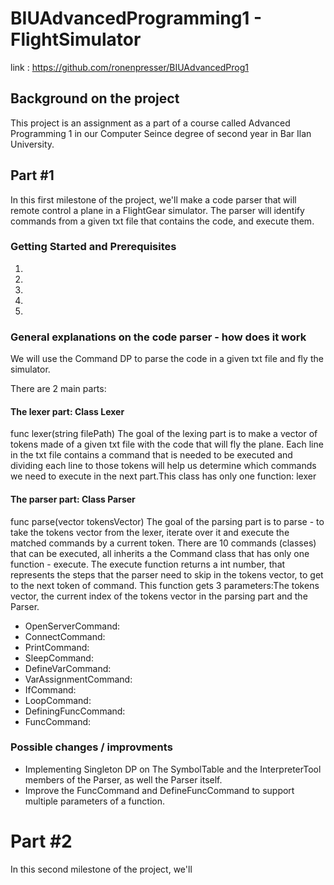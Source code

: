 # BIUAdvancedProgramming1 - FlightSimulator

link :
https://github.com/ronenpresser/BIUAdvancedProg1

## Background on the project
This project is an assignment as a part of a course called Advanced Programming 1 in our Computer Seince degree of second year in Bar Ilan University.

## Part #1
In this first milestone of the project, we'll make a code parser that will remote control a plane in a FlightGear simulator.
The parser will identify commands from a given txt file that contains the code, and execute them.

### Getting Started and Prerequisites
1.
2.
3.
4.
5.

### General explanations on the code parser - how does it work
We will use the Command DP to parse the code in a given txt file and fly the simulator.

There are 2 main parts:

#### The lexer part: Class Lexer 
func lexer(string filePath)
The goal of the lexing part is to make a vector of tokens made of a given txt file with the code that will fly the plane.
Each line in the txt file contains a command that is needed to be executed and dividing each line to those tokens will help us determine which commands we need to execute in the next part.This class has only one function: lexer

#### The parser part: Class Parser 
func parse(vector<string> tokensVector)
The goal of the parsing part is to parse - to take the tokens vector from the lexer, iterate over it and execute the matched commands by a current token.
There are 10 commands (classes) that can be executed, all inherits a the Command class that has only one function - execute.
The execute function returns a int number, that represents the steps that the parser need to skip in the tokens vector, to get to the next token of command.
This function gets 3 parameters:The tokens vector, the current index of the tokens vector in the parsing part and the Parser.

* OpenServerCommand:
* ConnectCommand:
* PrintCommand:
* SleepCommand:
* DefineVarCommand:
* VarAssignmentCommand:
* IfCommand:
* LoopCommand:
* DefiningFuncCommand:
* FuncCommand:





### Possible changes / improvments

* Implementing Singleton DP on The SymbolTable and the InterpreterTool members of the Parser,
  as well the Parser itself.
* Improve the FuncCommand and DefineFuncCommand to support multiple parameters of a function.




# Part #2
In this second milestone of the project, we'll

